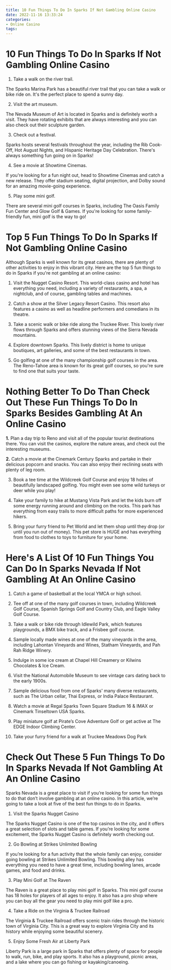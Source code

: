 ```yaml
---
title: 10 Fun Things To Do In Sparks If Not Gambling Online Casino 
date: 2022-11-16 13:33:24
categories:
- Online Casino
tags:
---
```



#  10 Fun Things To Do In Sparks If Not Gambling Online Casino 

1. Take a walk on the river trail.

The Sparks Marina Park has a beautiful river trail that you can take a walk or bike ride on. It's the perfect place to spend a sunny day.

2. Visit the art museum.

The Nevada Museum of Art is located in Sparks and is definitely worth a visit. They have rotating exhibits that are always interesting and you can also check out their sculpture garden.

3. Check out a festival.

Sparks hosts several festivals throughout the year, including the Rib Cook-Off, Hot August Nights, and Hispanic Heritage Day Celebration. There's always something fun going on in Sparks!

4. See a movie at Showtime Cinemas.

If you're looking for a fun night out, head to Showtime Cinemas and catch a new release. They offer stadium seating, digital projection, and Dolby sound for an amazing movie-going experience.

5. Play some mini golf.

There are several mini golf courses in Sparks, including The Oasis Family Fun Center and Glow Golf & Games. If you're looking for some family-friendly fun, mini golf is the way to go!

#  Top 5 Fun Things To Do In Sparks If Not Gambling Online Casino 

Although Sparks is well known for its great casinos, there are plenty of other activities to enjoy in this vibrant city. Here are the top 5 fun things to do in Sparks if you're not gambling at an online casino:

1. Visit the Nugget Casino Resort. This world-class casino and hotel has everything you need, including a variety of restaurants, a spa, a nightclub, and of course, gambling tables and machines.

2. Catch a show at the Silver Legacy Resort Casino. This resort also features a casino as well as headline performers and comedians in its theatre.

3. Take a scenic walk or bike ride along the Truckee River. This lovely river flows through Sparks and offers stunning views of the Sierra Nevada mountains.

4. Explore downtown Sparks. This lively district is home to unique boutiques, art galleries, and some of the best restaurants in town.

5. Go golfing at one of the many championship golf courses in the area. The Reno-Tahoe area is known for its great golf courses, so you're sure to find one that suits your taste.

#  Nothing Better To Do Than Check Out These Fun Things To Do In Sparks Besides Gambling At An Online Casino 

**1.** Plan a day trip to Reno and visit all of the popular tourist destinations there. You can visit the casinos, explore the nature areas, and check out the interesting museums.

**2.** Catch a movie at the Cinemark Century Sparks and partake in their delicious popcorn and snacks. You can also enjoy their reclining seats with plenty of leg room.

3. Book a tee time at the Wildcreek Golf Course and enjoy 18 holes of beautifully landscaped golfing. You might even see some wild turkeys or deer while you play!

4. Take your family to hike at Mustang Vista Park and let the kids burn off some energy running around and climbing on the rocks. This park has everything from easy trails to more difficult paths for more experienced hikers.

5. Bring your furry friend to Pet World and let them shop until they drop (or until you run out of money). This pet store is HUGE and has everything from food to clothes to toys to furniture for your home.

#  Here's A List Of 10 Fun Things You Can Do In Sparks Nevada If Not Gambling At An Online Casino 

1. Catch a game of basketball at the local YMCA or high school.

2. Tee off at one of the many golf courses in town, including Wildcreek Golf Course, Spanish Springs Golf and Country Club, and Eagle Valley Golf Course.

3. Take a walk or bike ride through Idlewild Park, which features playgrounds, a BMX bike track, and a Frisbee golf course.

4. Sample locally made wines at one of the many vineyards in the area, including Lahontan Vineyards and Wines, Statham Vineyards, and Pah Rah Ridge Winery.

5. Indulge in some ice cream at Chapel Hill Creamery or Kilwins Chocolates & Ice Cream.

6. Visit the National Automobile Museum to see vintage cars dating back to the early 1900s.

7. Sample delicious food from one of Sparks' many diverse restaurants, such as The Urban cellar, Thai Express, or India Palace Restaurant.

8. Watch a movie at Regal Sparks Town Square Stadium 16 & IMAX or Cinemark Tinseltown USA Sparks.

9. Play miniature golf at Pirate’s Cove Adventure Golf or get active at The EDGE Indoor Climbing Center.

10. Take your furry friend for a walk at Truckee Meadows Dog Park

#  Check Out These 5 Fun Things To Do In Sparks Nevada If Not Gambling At An Online Casino

Sparks Nevada is a great place to visit if you’re looking for some fun things to do that don’t involve gambling at an online casino. In this article, we’re going to take a look at five of the best fun things to do in Sparks.

1. Visit the Sparks Nugget Casino

The Sparks Nugget Casino is one of the top casinos in the city, and it offers a great selection of slots and table games. If you’re looking for some excitement, the Sparks Nugget Casino is definitely worth checking out.

2. Go Bowling at Strikes Unlimited Bowling

If you’re looking for a fun activity that the whole family can enjoy, consider going bowling at Strikes Unlimited Bowling. This bowling alley has everything you need to have a great time, including bowling lanes, arcade games, and food and drinks.

3. Play Mini Golf at The Raven

The Raven is a great place to play mini golf in Sparks. This mini golf course has 18 holes for players of all ages to enjoy. It also has a pro shop where you can buy all the gear you need to play mini golf like a pro.

4. Take a Ride on the Virginia & Truckee Railroad

The Virginia & Truckee Railroad offers scenic train rides through the historic town of Virginia City. This is a great way to explore Virginia City and its history while enjoying some beautiful scenery.

5. Enjoy Some Fresh Air at Liberty Park

Liberty Park is a large park in Sparks that offers plenty of space for people to walk, run, bike, and play sports. It also has a playground, picnic areas, and a lake where you can go fishing or kayaking/canoeing.